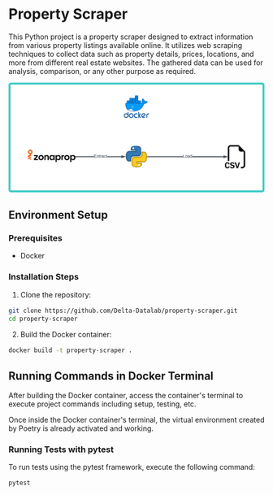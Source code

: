 # Property Scraper

This Python project is a property scraper designed to extract information from various property listings available online. It utilizes web scraping techniques to collect data such as property details, prices, locations, and more from different real estate websites. The gathered data can be used for analysis, comparison, or any other purpose as required.

<img src="https://github.com/Delta-Datalab/property-scraper/blob/main/images/data_pipeline_flowchart.png">

## Environment Setup

### Prerequisites

- Docker

### Installation Steps

1. Clone the repository:

``` bash
git clone https://github.com/Delta-Datalab/property-scraper.git
cd property-scraper
```

2. Build the Docker container:

``` bash
docker build -t property-scraper .
```

## Running Commands in Docker Terminal
After building the Docker container, access the container's terminal to execute project commands including setup, testing, etc.

Once inside the Docker container's terminal, the virtual environment created by Poetry is already activated and working.


### Running Tests with pytest
To run tests using the pytest framework, execute the following command:

``` bash
pytest
```